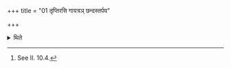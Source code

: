 +++
title = "01 तृप्तिरसि गायत्रञ् छन्दस्तर्पय"

+++

<details><summary>थिते</summary>

1. With tr̥ptirasi gāytram chandaḥ.. (the sacrificer) addresses the sacrificial breads being anointed (with ghee by the Adhvaryu).[^1]  

[^1]: See II. 10.4.
</details>
